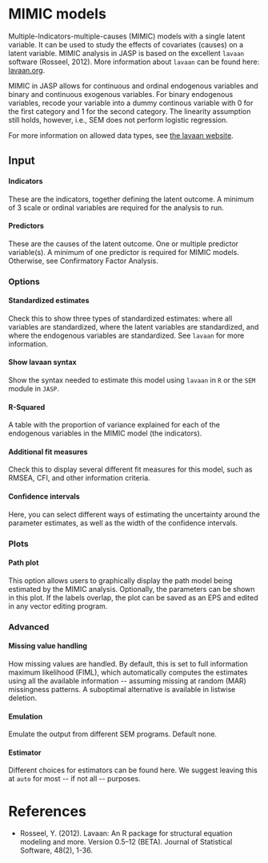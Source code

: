 MIMIC models
============

Multiple-Indicators-multiple-causes (MIMIC) models with a single latent variable. It can be used to study the effects of covariates (causes) on a latent variable. MIMIC analysis in JASP is based on the excellent `lavaan` software (Rosseel, 2012). More information about `lavaan` can be found here: [lavaan.org](http://lavaan.org). 

MIMIC in JASP allows for continuous and ordinal endogenous variables and binary and continuous exogenous variables. For binary endogenous variables, recode your variable into a dummy continous variable with 0 for the first category and 1 for the second category. The linearity assumption still holds, however, i.e., SEM does not perform logistic regression.

For more information on allowed data types, see [the lavaan website](http://lavaan.ugent.be/tutorial/cat.html).

## Input
#### Indicators
These are the indicators, together defining the latent outcome. A minimum of 3 scale or ordinal variables are required for the analysis to run.

#### Predictors
These are the causes of the latent outcome. One or multiple predictor variable(s). A minimum of one predictor is required for MIMIC models. Otherwise, see Confirmatory Factor Analysis.

### Options
#### Standardized estimates
Check this to show three types of standardized estimates: where all variables are standardized, where the latent variables are standardized, and where the endogenous variables are standardized. See `lavaan` for more information.

#### Show lavaan syntax
Show the syntax needed to estimate this model using `lavaan` in `R` or the `SEM` module in `JASP`.

#### R-Squared
A table with the proportion of variance explained for each of the endogenous variables in the MIMIC model (the indicators).

#### Additional fit measures
Check this to display several different fit measures for this model, such as RMSEA, CFI, and other information criteria.

#### Confidence intervals
Here, you can select different ways of estimating the uncertainty around the parameter estimates, as well as the width of the confidence intervals. 

### Plots

#### Path plot
This option allows users to graphically display the path model being estimated by the MIMIC analysis. Optionally, the parameters can be shown in this plot. If the labels overlap, the plot can be saved as an EPS and edited in any vector editing program.

### Advanced
#### Missing value handling
How missing values are handled. By default, this is set to full information maximum likelihood (FIML), which automatically computes the estimates using all the available information -- assuming missing at random (MAR) missingness patterns. A suboptimal alternative is available in listwise deletion.

#### Emulation
Emulate the output from different SEM programs. Default none.

#### Estimator
Different choices for estimators can be found here. We suggest leaving this at `auto` for most -- if not all -- purposes.

References
==========

- Rosseel, Y. (2012). Lavaan: An R package for structural equation modeling and more. Version 0.5–12 (BETA). Journal of Statistical Software, 48(2), 1-36.
